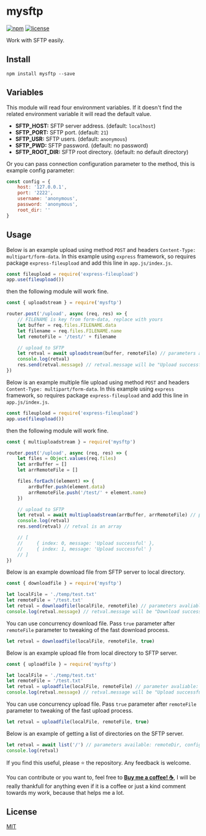 # mysftp

[![npm](https://img.shields.io/npm/v/mysftp.svg?style=flat-square)](https://www.npmjs.com/package/@thesuhu/mysftp)
[![license](https://img.shields.io/github/license/thesuhu/mysftp?style=flat-square)](https://github.com/thesuhu/mysftp/blob/master/LICENSE)

Work with SFTP easily.

## Install

`
npm install mysftp --save
`

## Variables

This module will read four environment variables. If it doesn't find the related environment variable it will read the default value.

* **SFTP_HOST:** SFTP server address. (default: `localhost`) 
* **SFTP_PORT:** SFTP port. (default: `21`)
* **SFTP_USR:** SFTP users. (default: `anonymous`)
* **SFTP_PWD:** SFTP password. (default: no password)
* **SFTP_ROOT_DIR:** SFTP root directory. (default: no default directory)

Or you can pass connection configuration parameter to the method, this is example config parameter:

```js
const config = {
    host: '127.0.0.1',
    port: '2222',
    username: 'anonymous',
    password: 'anonymous',
    root_dir: ''
}
```

## Usage

Below is an example upload using method `POST` and headers `Content-Type: multipart/form-data`. In this example using `express` framework, so requires package `express-fileupload` and add this line in `app.js/index.js`.

```js
const fileupload = require('express-fileupload')
app.use(fileupload())
```

then the following module will work fine. 

```js
const { uploadstream } = require('mysftp')

router.post('/upload', async (req, res) => {
    // FILENAME is key from form-data, replace with yours
    let buffer = req.files.FILENAME.data 
    let filename = req.files.FILENAME.name 
    let remoteFile = '/test/' + filename

    // upload to SFTP
    let retval = await uploadstream(buffer, remoteFile) // parameters avaliable: buffer, remoteFile, config
    console.log(retval)
    res.send(retval.message) // retval.message will be "Upload successful" if no error
})
```
Below is an example multiple file upload using method `POST` and headers `Content-Type: multipart/form-data`. In this example using `express` framework, so requires package `express-fileupload` and add this line in `app.js/index.js`.

```js
const fileupload = require('express-fileupload')
app.use(fileupload())
```

then the following module will work fine. 

```js
const { multiuploadstream } = require('mysftp')

router.post('/upload', async (req, res) => {
    let files = Object.values(req.files)        
    let arrBuffer = []
    let arrRemoteFile = []

    files.forEach((element) => {
        arrBuffer.push(element.data)
        arrRemoteFile.push('/test/' + element.name)
    })

    // upload to SFTP
    let retval = await multiuploadstream(arrBuffer, arrRemoteFile) // parameters avaliable: arrBuffer, arrRemotefile, config
    console.log(retval)
    res.send(retval) // retval is an array

    // [
    //     { index: 0, message: 'Upload successful' },
    //     { index: 1, message: 'Upload successful' }
    // ]   
})
```

Below is an example download file from SFTP server to local directory.

```js
const { downloadfile } = require('mysftp')

let localFile = './temp/test.txt'
let remoteFile = '/test.txt'
let retval = downloadfile(localFile, remoteFile) // parameters avaliable: localFile, remoteFile, isFast, config
console.log(retval.message) // retval.message will be "Download successful" if no error
```

You can use concurrency download file. Pass `true` parameter after `remoteFile` parameter to tweaking of the fast download process.

```js
let retval = downloadfile(localFile, remoteFile, true) 
```

Below is an example upload file from local directory to SFTP server.

```js
const { uploadfile } = require('mysftp')

let localFile = './temp/test.txt'
let remoteFile = '/test.txt'
let retval = uploadfile(localFile, remoteFile) // parameter avaliable: localFile, remoteFile, isFast, config
console.log(retval.message) // retval.message will be "Upload successful" if no error
```

You can use concurrency upload file. Pass `true` parameter after `remoteFile` parameter to tweaking of the fast upload process.

```js
let retval = uploadfile(localFile, remoteFile, true) 
```

Below is an example of getting a list of directories on the SFTP server.

```js
let retval = await list('/') // parameters available: remoteDir, config
console.log(retval)
```

If you find this useful, please ⭐ the repository. Any feedback is welcome. 

You can contribute or you want to, feel free to [__Buy me a coffee! :coffee:__](https://saweria.co/thesuhu), I will be really thankfull for anything even if it is a coffee or just a kind comment towards my work, because that helps me a lot.

## License

[MIT](https://github.com/thesuhu/mysftp/blob/master/LICENSE)